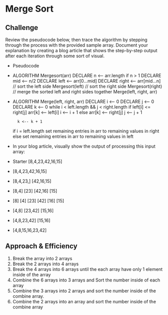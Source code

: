# Merge Sort


## Challenge

Review the pseudocode below, then trace the algorithm by stepping through the process with the provided sample array. Document your explanation by creating a blog article that shows the step-by-step output after each iteration through some sort of visual.

* Pseudocode
- ALGORITHM Mergesort(arr)
  DECLARE n <-- arr.length
      if n > 1
      DECLARE mid <-- n/2
      DECLARE left <-- arr[0...mid]
      DECLARE right <-- arr[mid...n]
      // sort the left side
      Mergesort(left)
      // sort the right side
      Mergesort(right)
      // merge the sorted left and right sides together
      Merge(left, right, arr)

- ALGORITHM Merge(left, right, arr)
    DECLARE i <-- 0
    DECLARE j <-- 0
    DECLARE k <-- 0
    while i < left.length && j < right.length
        if left[i] <= right[j]
            arr[k] <-- left[i]
            i <-- i + 1
        else
            arr[k] <-- right[j]
            j <-- j + 1

        k <-- k + 1

    if i = left.length
       set remaining entries in arr to remaining values in right
    else
       set remaining entries in arr to remaining values in left


- In your blog article, visually show the output of processing this input array:

- Starter [8,4,23,42,16,15]

- [8,4,23,42,16,15]
- [8,4,23,] [42,16,15]
- [8,4] [23] [42,16] [15]
- [8] [4] [23] [42] [16] [15]
- [4,8] [23,42] [15,16]
- [4,8,23,42] [15,16]
- [4,8,15,16,23,42]


## Approach & Efficiency

1. Break the array into 2 arrays
2. Break the 2 arrays into 4 arrays
3. Break the 4 arrays into 6 arrays until the each array have only 1 element inside of the array
4. Combine the 6 arrays into 3 arrays and Sort the number inside of each array
5. Combine the 3 arrays into 2 arrays and sort the number inside of the combine array.
6. Combine the 2 arrays into an array and sort the number inside of the combine array
